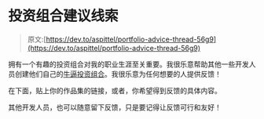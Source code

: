# 投资组合建议线索

> 原文:[https://dev.to/aspittel/portfolio-advice-thread-56g9](https://dev.to/aspittel/portfolio-advice-thread-56g9)

拥有一个有趣的投资组合对我的职业生涯至关重要。我很乐意帮助其他一些开发人员创建他们自己的[牛逼投资组合](https://dev.to/aspittel/building-a-kickass-portfolio-28ph)。我很乐意为任何想要的人提供反馈！

在下面，贴上你的作品集的链接，或者，你希望得到反馈的具体内容。

其他开发人员，也可以随意留下反馈，只是要记得让反馈可行和友好！